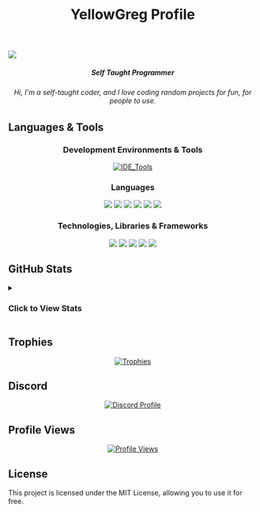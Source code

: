 
<header><h1>YellowGreg Profile</h1></header>

<img src="https://readme-typing-svg.demolab.com?font=Fira+Code&size=20&duration=4000&pause=1000&color=0000EE&&width=550&lines=%3E+Hi+I'm+YellowGreg;%3E+Web+Developer;%3E+Discord+Bot+Developer;%3E+NSFW+Developer" />

<div align="center">
  <h5>Self Taught Programmer</h5>
  <h6>Hi, I'm a self-taught coder, and I love coding random projects for fun, for people to use.</h6>
</div>

## Languages & Tools

<div align="center">
  <h3>Development Environments & Tools</h3>
  <a href="https://skillicons.dev">
    <img src="https://skillicons.dev/icons?i=powershell,git,replit,vercel,robloxstudio,mongodb,vscode,visualstudio,codepen" alt="IDE_Tools" />
  </a>
</div>

<div align="center">
  <h3>Languages</h3>
  <img src="https://svgl-badge.vercel.app/api/Language/Lua?theme=dark"/>
  <img src="https://svgl-badge.vercel.app/api/Language/HTML5?theme=dark"/>
  <img src="https://svgl-badge.vercel.app/api/Language/CSS?theme=dark"/>
  <img src="https://svgl-badge.vercel.app/api/Language/JavaScript?theme=dark"/>
  <img src="https://svgl-badge.vercel.app/api/Language/Python?theme=dark"/>
  <img src="https://svgl-badge.vercel.app/api/Language/TypeScript?theme=dark"/>
<!--   <a href="https://skillicons.dev">
    <img src="https://skillicons.dev/icons?i=lua,js,html,css,python,php,ts" alt="Languages" />
  </a> -->
</div>

<div align="center">
  <h3>Technologies, Libraries & Frameworks</h3>
  <img src="https://svgl-badge.vercel.app/api/Library/React?theme=dark"/>
  <img src="https://svgl-badge.vercel.app/api/Library/Node.js?theme=dark"/>
  <img src="https://svgl-badge.vercel.app/api/Devtool/Vite?theme=dark"/>
  <img src="https://svgl-badge.vercel.app/api/Framework/Vue?theme=dark"/>
  <img src="https://svgl-badge.vercel.app/api/Software/NPM?theme=dark"/>
<!--   <a href="https://skillicons.dev">
    <img src="https://skillicons.dev/icons?i=react,nodejs,vite,vue,npm" alt="Libraries_Frameworks" />
  </a> -->
</div>

## GitHub Stats

<details>
  <summary><h3>Click to View Stats</h3></summary>
  <br />
  <div align="center">
    <table>
      <tr>
        <td valign="top" width="50%">
          <img src="https://github-readme-stats.vercel.app/api?username=YellowGregs&show_icons=true&count_private=true&hide_border=true&theme=dark" align="center"/>
          <img src="https://github-readme-streak-stats.herokuapp.com/?user=YellowGregs&theme=dark" alt="YellowGreg" />
        </td>
        <td valign="top" width="50%">
          <img alt="GitHub Stats" src="https://github-readme-stats.vercel.app/api/top-langs/?username=YellowGregs&langs_count=8&theme=dark&hide_border=true" align="left" style="width:100%"/>
        </td>
      </tr>
    </table>
  </div>
</details>

## Trophies

<div align="center">
  <a href="https://github.com/YellowGregs/github-profile-trophy">
    <img src="https://github-profile-trophy.vercel.app/?username=YellowGregs&theme=discord&no-frame=true&margin-h=10" alt="Trophies"/>
  </a>
</div>

## Discord

<div align="center">
  <a href="https://discord.com/users/773952016036790272">
    <img src="https://lanyard.cnrad.dev/api/773952016036790272" alt="Discord Profile"/>
  </a>
</div>

## Profile Views

<div align="center">
  <a href="https://u8views.com/github/YellowGregs">
    <img src="https://u8views.com/api/v1/github/profiles/172260606/views/day-week-month-total-count.svg" alt="Profile Views"/>
  </a>
</div>

## License

This project is licensed under the MIT License, allowing you to use it for free.
